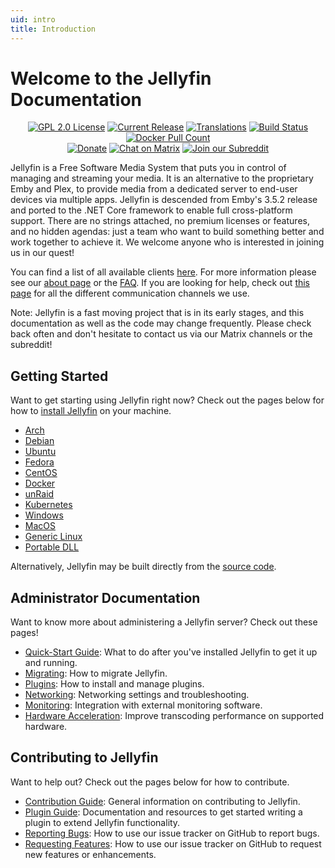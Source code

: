```yaml
---
uid: intro
title: Introduction
---
```


# Welcome to the Jellyfin Documentation

<p align="center">
<a href="https://github.com/jellyfin/jellyfin"><img class="badge" alt="GPL 2.0 License" src="https://img.shields.io/github/license/jellyfin/jellyfin.svg"/></a>
<a href="https://github.com/jellyfin/jellyfin/releases"><img class="badge" alt="Current Release" src="https://img.shields.io/github/release/jellyfin/jellyfin.svg"/></a>
<a href="https://translate.jellyfin.org/engage/jellyfin/?utm_source=widget"><img class="badge" alt="Translations" src="https://translate.jellyfin.org/widgets/jellyfin/-/svg-badge.svg"/></a>
<a href="https://cloud.drone.io/jellyfin/jellyfin"><img class="badge" alt="Build Status" src="https://cloud.drone.io/api/badges/jellyfin/jellyfin/status.svg"/></a>
<a href="https://hub.docker.com/r/jellyfin/jellyfin"><img class="badge" alt="Docker Pull Count" src="https://img.shields.io/docker/pulls/jellyfin/jellyfin.svg"/></a>
<br/>
<a href="https://opencollective.com/jellyfin"><img class="badge" alt="Donate" src="https://img.shields.io/opencollective/all/jellyfin.svg?label=backers"/></a>
<a href="https://matrix.to/#/+jellyfin:matrix.org"><img class="badge" alt="Chat on Matrix" src="https://img.shields.io/matrix/jellyfin:matrix.org.svg?logo=matrix"/></a>
<a href="https://www.reddit.com/r/jellyfin/"><img class="badge" alt="Join our Subreddit" src="https://img.shields.io/badge/reddit-r%2Fjellyfin-%23FF5700.svg"/></a>
</p>

Jellyfin is a Free Software Media System that puts you in control of managing and streaming your media. It is an alternative to the proprietary Emby and Plex, to provide media from a dedicated server to end-user devices via multiple apps. Jellyfin is descended from Emby's 3.5.2 release and ported to the .NET Core framework to enable full cross-platform support. There are no strings attached, no premium licenses or features, and no hidden agendas: just a team who want to build something better and work together to achieve it. We welcome anyone who is interested in joining us in our quest!

You can find a list of all available clients [here](/clients). For more information please see our [about page](/docs/general/about) or the [FAQ](/docs/general/faq). If you are looking for help, check out [this page](/docs/general/getting-help) for all the different communication channels we use.

Note: Jellyfin is a fast moving project that is in its early stages, and this documentation as well as the code may change frequently. Please check back often and don't hesitate to contact us via our Matrix channels or the subreddit!

## Getting Started

Want to get starting using Jellyfin right now? Check out the pages below for how to [install Jellyfin](/docs/general/administration/installing) on your machine.

- [Arch](/docs/general/administration/installing#arch-linux)
- [Debian](/docs/general/administration/installing#debian)
- [Ubuntu](/docs/general/administration/installing#ubuntu)
- [Fedora](/docs/general/administration/installing#fedora)
- [CentOS](/docs/general/administration/installing#centos)
- [Docker](/docs/general/administration/installing#docker)
- [unRaid](/docs/general/administration/installing#unraid-docker)
- [Kubernetes](/docs/general/administration/installing#kubernetes)
- [Windows](/docs/general/administration/installing#windows-x86x64)
- [MacOS](/docs/general/administration/installing#macos)
- [Generic Linux](/docs/general/administration/installing#linux-generic-amd64)
- [Portable DLL](/docs/general/administration/installing#portable-dll)

Alternatively, Jellyfin may be built directly from the [source code](/docs/general/administration/building).

## Administrator Documentation

Want to know more about administering a Jellyfin server? Check out these pages!

- [Quick-Start Guide](/docs/general/quick-start): What to do after you've installed Jellyfin to get it up and running.
- [Migrating](/docs/general/administration/migrate): How to migrate Jellyfin.
- [Plugins](/docs/general/server/plugins): How to install and manage plugins.
- [Networking](/docs/general/networking): Networking settings and troubleshooting.
- [Monitoring](/docs/general/networking/monitoring): Integration with external monitoring software.
- [Hardware Acceleration](/docs/general/administration/hardware-acceleration): Improve transcoding performance on supported hardware.

## Contributing to Jellyfin

Want to help out? Check out the pages below for how to contribute.

- [Contribution Guide](/docs/general/contributing): General information on contributing to Jellyfin.
- [Plugin Guide](https://github.com/jellyfin/jellyfin-plugin-template): Documentation and resources to get started writing a plugin to extend Jellyfin functionality.
- [Reporting Bugs](/docs/general/contributing/issues#reporting-bugs): How to use our issue tracker on GitHub to report bugs.
- [Requesting Features](/docs/general/contributing/issues#requesting-features): How to use our issue tracker on GitHub to request new features or enhancements.
